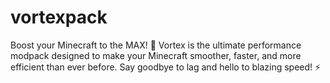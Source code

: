 # vortexpack
Boost your Minecraft to the MAX! 🚀 Vortex is the ultimate performance modpack designed to make your Minecraft smoother, faster, and more efficient than ever before. Say goodbye to lag and hello to blazing speed! ⚡
